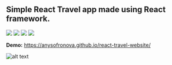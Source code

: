 <h2>Simple React Travel app made using React framework.</h2>  

<div>
  <img src="https://img.shields.io/badge/react-%23323330.svg?style=for-the-badge&logo=react&logoColor=white">
  <img src="https://img.shields.io/badge/SASS-323330.svg?style=for-the-badge&logo=SASS&logoColor=white">
  <img src="https://img.shields.io/badge/webstorm-143?style=for-the-badge&logo=webstorm&logoColor=white&color=%23323330">
  <img src="https://img.shields.io/badge/github-%23323330.svg?style=for-the-badge&logo=github&logoColor=white">
</div> 

**Demo:** <span >https://anysofronova.github.io/react-travel-website/</span>  

![alt text](https://i.postimg.cc/dtS47Y2C/2022-05-05-18-03-09.png)
